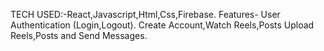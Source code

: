 TECH USED:-React,Javascript,Html,Css,Firebase. 
Features- 
User Authentication (Login,Logout). 
Create Account,Watch Reels,Posts Upload Reels,Posts and Send Messages. 

